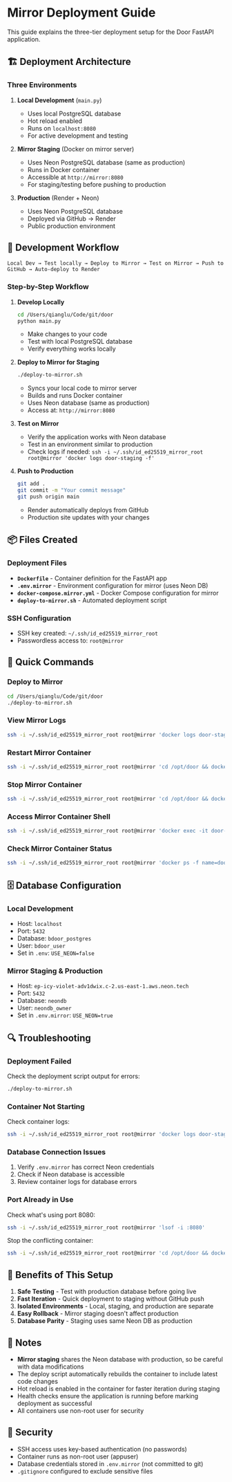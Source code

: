 # Mirror Deployment Guide

This guide explains the three-tier deployment setup for the Door FastAPI application.

## 🏗️ Deployment Architecture

### Three Environments

1. **Local Development** (`main.py`)
   - Uses local PostgreSQL database
   - Hot reload enabled
   - Runs on `localhost:8080`
   - For active development and testing

2. **Mirror Staging** (Docker on mirror server)
   - Uses Neon PostgreSQL database (same as production)
   - Runs in Docker container
   - Accessible at `http://mirror:8080`
   - For staging/testing before pushing to production

3. **Production** (Render + Neon)
   - Uses Neon PostgreSQL database
   - Deployed via GitHub → Render
   - Public production environment

## 🔄 Development Workflow

```
Local Dev → Test locally → Deploy to Mirror → Test on Mirror → Push to GitHub → Auto-deploy to Render
```

### Step-by-Step Workflow

1. **Develop Locally**
   ```bash
   cd /Users/qianglu/Code/git/door
   python main.py
   ```
   - Make changes to your code
   - Test with local PostgreSQL database
   - Verify everything works locally

2. **Deploy to Mirror for Staging**
   ```bash
   ./deploy-to-mirror.sh
   ```
   - Syncs your local code to mirror server
   - Builds and runs Docker container
   - Uses Neon database (same as production)
   - Access at: `http://mirror:8080`

3. **Test on Mirror**
   - Verify the application works with Neon database
   - Test in an environment similar to production
   - Check logs if needed: `ssh -i ~/.ssh/id_ed25519_mirror_root root@mirror 'docker logs door-staging -f'`

4. **Push to Production**
   ```bash
   git add .
   git commit -m "Your commit message"
   git push origin main
   ```
   - Render automatically deploys from GitHub
   - Production site updates with your changes

## 📦 Files Created

### Deployment Files

- **`Dockerfile`** - Container definition for the FastAPI app
- **`.env.mirror`** - Environment configuration for mirror (uses Neon DB)
- **`docker-compose.mirror.yml`** - Docker Compose configuration for mirror
- **`deploy-to-mirror.sh`** - Automated deployment script

### SSH Configuration

- SSH key created: `~/.ssh/id_ed25519_mirror_root`
- Passwordless access to: `root@mirror`

## 🚀 Quick Commands

### Deploy to Mirror
```bash
cd /Users/qianglu/Code/git/door
./deploy-to-mirror.sh
```

### View Mirror Logs
```bash
ssh -i ~/.ssh/id_ed25519_mirror_root root@mirror 'docker logs door-staging -f'
```

### Restart Mirror Container
```bash
ssh -i ~/.ssh/id_ed25519_mirror_root root@mirror 'cd /opt/door && docker compose -f docker-compose.mirror.yml restart'
```

### Stop Mirror Container
```bash
ssh -i ~/.ssh/id_ed25519_mirror_root root@mirror 'cd /opt/door && docker compose -f docker-compose.mirror.yml down'
```

### Access Mirror Container Shell
```bash
ssh -i ~/.ssh/id_ed25519_mirror_root root@mirror 'docker exec -it door-staging /bin/bash'
```

### Check Mirror Container Status
```bash
ssh -i ~/.ssh/id_ed25519_mirror_root root@mirror 'docker ps -f name=door-staging'
```

## 🗄️ Database Configuration

### Local Development
- Host: `localhost`
- Port: `5432`
- Database: `bdoor_postgres`
- User: `bdoor_user`
- Set in `.env`: `USE_NEON=false`

### Mirror Staging & Production
- Host: `ep-icy-violet-adv1dwix.c-2.us-east-1.aws.neon.tech`
- Port: `5432`
- Database: `neondb`
- User: `neondb_owner`
- Set in `.env.mirror`: `USE_NEON=true`

## 🔍 Troubleshooting

### Deployment Failed

Check the deployment script output for errors:
```bash
./deploy-to-mirror.sh
```

### Container Not Starting

Check container logs:
```bash
ssh -i ~/.ssh/id_ed25519_mirror_root root@mirror 'docker logs door-staging'
```

### Database Connection Issues

1. Verify `.env.mirror` has correct Neon credentials
2. Check if Neon database is accessible
3. Review container logs for database errors

### Port Already in Use

Check what's using port 8080:
```bash
ssh -i ~/.ssh/id_ed25519_mirror_root root@mirror 'lsof -i :8080'
```

Stop the conflicting container:
```bash
ssh -i ~/.ssh/id_ed25519_mirror_root root@mirror 'cd /opt/door && docker compose -f docker-compose.mirror.yml down'
```

## 🎯 Benefits of This Setup

1. **Safe Testing** - Test with production database before going live
2. **Fast Iteration** - Quick deployment to staging without GitHub push
3. **Isolated Environments** - Local, staging, and production are separate
4. **Easy Rollback** - Mirror staging doesn't affect production
5. **Database Parity** - Staging uses same Neon DB as production

## 📝 Notes

- **Mirror staging** shares the Neon database with production, so be careful with data modifications
- The deploy script automatically rebuilds the container to include latest code changes
- Hot reload is enabled in the container for faster iteration during staging
- Health checks ensure the application is running before marking deployment as successful
- All containers use non-root user for security

## 🔐 Security

- SSH access uses key-based authentication (no passwords)
- Container runs as non-root user (appuser)
- Database credentials stored in `.env.mirror` (not committed to git)
- `.gitignore` configured to exclude sensitive files

